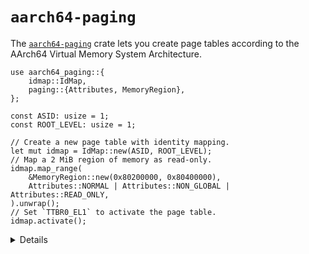 # `aarch64-paging`

The [`aarch64-paging`][1] crate lets you create page tables according to the AArch64 Virtual Memory
System Architecture.

```rust,editable,compile_fail
use aarch64_paging::{
    idmap::IdMap,
    paging::{Attributes, MemoryRegion},
};

const ASID: usize = 1;
const ROOT_LEVEL: usize = 1;

// Create a new page table with identity mapping.
let mut idmap = IdMap::new(ASID, ROOT_LEVEL);
// Map a 2 MiB region of memory as read-only.
idmap.map_range(
    &MemoryRegion::new(0x80200000, 0x80400000),
    Attributes::NORMAL | Attributes::NON_GLOBAL | Attributes::READ_ONLY,
).unwrap();
// Set `TTBR0_EL1` to activate the page table.
idmap.activate();
```

<details>

* For now it only supports EL1, but support for other exception levels should be straightforward to
  add.
* This is used in Android for the [Protected VM Firmware][2].

</details>

[1]: https://crates.io/crates/aarch64-paging
[2]: https://cs.android.com/android/platform/superproject/+/master:packages/modules/Virtualization/pvmfw/
